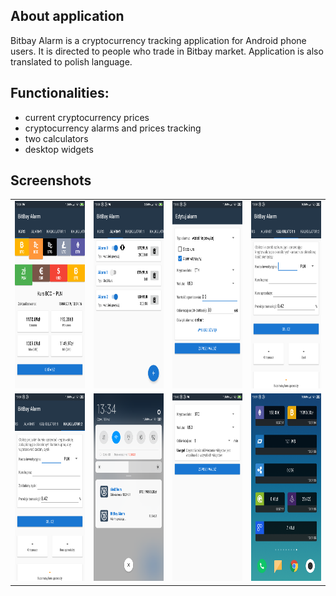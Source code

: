 <h2>About application</h2>
Bitbay Alarm is a cryptocurrency tracking application for Android phone users. It is directed to people who trade in Bitbay market. Application is also translated to polish language.

<h2>Functionalities:</h2>
<ul>
  <li>current cryptocurrency prices</li>
  <li>cryptocurrency alarms and prices tracking</li>
  <li>two calculators</li>
  <li>desktop widgets</li>
</ul>

<h2>Screenshots</h2>
<table>
  <tr>
    <td><img src="https://github.com/zemlarafal97/BitbayAlarm/blob/master/screenshots/check_rate.png" height="300px" width="169px"/></td>
    <td><img src="https://github.com/zemlarafal97/BitbayAlarm/blob/master/screenshots/alarms.png" height="300px" width="169px"/></td>
    <td><img src="https://github.com/zemlarafal97/BitbayAlarm/blob/master/screenshots/alarms_setting.png" height="300px" width="169px"/></td>
    <td><img src="https://github.com/zemlarafal97/BitbayAlarm/blob/master/screenshots/calculator1.png" height="300px" width="169px"/></td>
  </tr>
  <tr>
    <td><img src="https://github.com/zemlarafal97/BitbayAlarm/blob/master/screenshots/calculator2.png" height="300px" width="169px"/></td>
    <td><img src="https://github.com/zemlarafal97/BitbayAlarm/blob/master/screenshots/notification_tracker.png" height="300px" width="169px"/></td>
    <td><img src="https://github.com/zemlarafal97/BitbayAlarm/blob/master/screenshots/widget_settings.png" height="300px" width="169px"/></td>
    <td><img src="https://github.com/zemlarafal97/BitbayAlarm/blob/master/screenshots/widgets.png" height="300px" width="169px"/></td>
  </tr>
  
</table>




